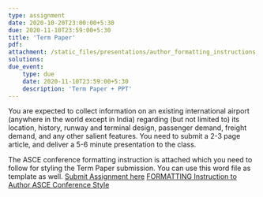 ```yaml
---
type: assignment
date: 2020-10-20T23:00:00+5:30
due: 2020-11-10T23:59:00+5:30
title: 'Term Paper'
pdf: 
attachment: /static_files/presentations/author_formatting_instructions.docx
solutions: 
due_event: 
    type: due
    date: 2020-11-10T23:59:00+5:30
    description: 'Term Paper + PPT'
---
```

You are expected to collect information on an existing international airport (anywhere in the world except in India) regarding (but not limited to) its location, history, runway and terminal design, passenger demand, freight demand, and any other salient features. You need to submit a 2-3 page article, and deliver a 5-6 minute presentation to the class. 

The ASCE conference formatting instruction is attached which you need to follow for styling the Term Paper submission. You can use this word file as template as well.
[Submit Assignment here](https://learn.priyanshsingh.in/)
[FORMATTING Instruction to Author ASCE Conference Style](/static_files/presentations/author_formatting_instructions.docx)